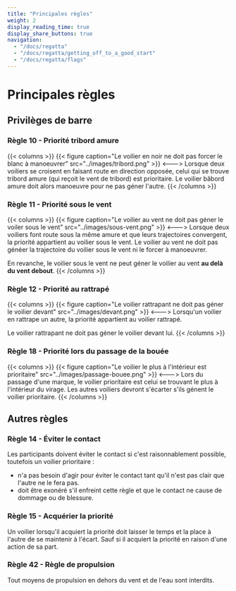 ```yaml
---
title: "Principales règles"
weight: 2
display_reading_time: true
display_share_buttons: true
navigation:
  - "/docs/regatta"
  - "/docs/regatta/getting_off_to_a_good_start"
  - "/docs/regatta/flags"
---
```


# Principales règles

## Privilèges de barre

### Règle 10 - Priorité tribord amure
{{< columns >}}
{{< figure caption="Le voilier en noir ne doit pas forcer le blanc à manoeuvrer" src="../images/tribord.png" >}}
<--->
Lorsque deux voiliers se croisent en faisant route en direction opposée, celui qui se trouve tribord amure (qui reçoit le vent de tribord) est prioritaire. Le voilier bâbord amure doit alors manoeuvre pour ne pas géner l'autre.
{{< /columns >}}

### Règle 11 - Priorité sous le vent
{{< columns >}}
{{< figure caption="Le voilier au vent ne doit pas géner le voiler sous le vent" src="../images/sous-vent.png" >}}
<--->
Lorsque deux voiliers font route sous la même amure et que leurs trajectoires convergent, la priorité appartient au voilier sous le vent. Le voilier au vent ne doit pas généer la trajectoire du voilier sous le vent ni le forcer à manoeuvrer.

En revanche, le voilier sous le vent ne peut géner le voilier au vent **au delà du vent debout**.
{{< /columns >}}

### Règle 12 - Priorité au rattrapé
{{< columns >}}
{{< figure caption="Le voilier rattrapant ne doit pas géner le voilier devant" src="../images/devant.png" >}}
<--->
Lorsqu'un voilier en rattrape un autre, la priorité appartient au voilier rattrapé.

Le voilier rattrapant ne doit pas géner le voilier devant lui.
{{< /columns >}}

### Règle 18 - Priorité lors du passage de la bouée
{{< columns >}}
{{< figure caption="Le voilier le plus à l'intérieur est prioritaire" src="../images/passage-bouee.png" >}}
<--->
Lors du passage d'une marque, le voilier prioritaire est celui se trouvant le plus à l'intérieur du virage. Les autres voiliers devront s'écarter s'ils génent le voilier prioritaire.
{{< /columns >}}

## Autres règles
### Règle 14 - Éviter le contact

Les participants doivent éviter le contact si c'est raisonnablement possible, toutefois un voilier prioritaire :

- n'a pas besoin d'agir pour éviter le contact tant qu'il n'est pas clair que l'autre ne le fera pas.
- doit être exonéré s'il enfreint cette règle et que le contact ne cause de dommage ou de blessure.

### Règle 15 - Acquérier la priorité
Un voilier lorsqu'il acquiert la priorité doit laisser le temps et la place à l'autre de se maintenir à l'écart. Sauf si il acquiert la priorité en raison d'une action de sa part.

### Règle 42 - Règle de propulsion

Tout moyens de propulsion en dehors du vent et de l'eau sont interdits.
